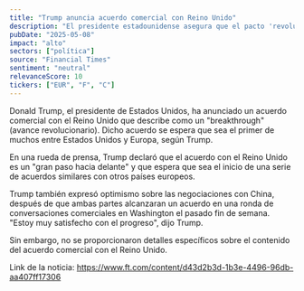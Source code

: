 ```yaml
---
title: "Trump anuncia acuerdo comercial con Reino Unido"
description: "El presidente estadounidense asegura que el pacto 'revolucionario' será el primer de muchos, mientras transmite optimismo sobre las negociaciones con China."
pubDate: "2025-05-08"
impact: "alto"
sectors: ["política"]
source: "Financial Times"
sentiment: "neutral"
relevanceScore: 10
tickers: ["EUR", "F", "C"]
---
```


Donald Trump, el presidente de Estados Unidos, ha anunciado un acuerdo comercial con el Reino Unido que describe como un "breakthrough" (avance revolucionario). Dicho acuerdo se espera que sea el primer de muchos entre Estados Unidos y Europa, según Trump.

En una rueda de prensa, Trump declaró que el acuerdo con el Reino Unido es un "gran paso hacia delante" y que espera que sea el inicio de una serie de acuerdos similares con otros países europeos.

Trump también expresó optimismo sobre las negociaciones con China, después de que ambas partes alcanzaran un acuerdo en una ronda de conversaciones comerciales en Washington el pasado fin de semana. "Estoy muy satisfecho con el progreso", dijo Trump.

Sin embargo, no se proporcionaron detalles específicos sobre el contenido del acuerdo comercial con el Reino Unido.

Link de la noticia: https://www.ft.com/content/d43d2b3d-1b3e-4496-96db-aa407ff17306